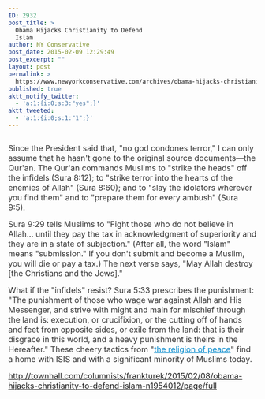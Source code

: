 ```yaml
---
ID: 2932
post_title: >
  Obama Hijacks Christianity to Defend
  Islam
author: NY Conservative
post_date: 2015-02-09 12:29:49
post_excerpt: ""
layout: post
permalink: >
  https://www.newyorkconservative.com/archives/obama-hijacks-christianity-to-defend-islam/
published: true
aktt_notify_twitter:
  - 'a:1:{i:0;s:3:"yes";}'
aktt_tweeted:
  - 'a:1:{i:0;s:1:"1";}'
---
```

<p><img src="http://www.newyorkconservative.com/wp-content/uploads/2015/02/020915_1729_ObamaHijack1.png" alt="" />
	</p><p><span style="color:#333333;font-size:12pt">Since the President said that, "no god condones terror," I can only assume that he hasn't gone to the original source documents—the Qur'an. The Qur'an commands Muslims to "strike the heads" off the infidels (Sura 8:12); to "strike terror into the hearts of the enemies of Allah" (Sura 8:60); and to "slay the idolators wherever you find them" and to "prepare them for every ambush" (Sura 9:5). 
</span></p><p><span style="color:#333333;font-size:12pt">Sura 9:29 tells Muslims to "Fight those who do not believe in Allah… until they pay the tax in acknowledgment of superiority and they are in a state of subjection." (After all, the word "Islam" means "submission." If you don't submit and become a Muslim, you will die or pay a tax.) The next verse says, "May Allah destroy [the Christians and the Jews]." 
</span></p><p><span style="color:#333333;font-size:12pt">What if the "infidels" resist? Sura 5:33 prescribes the punishment: "The punishment of those who wage war against Allah and His Messenger, and strive with might and main for mischief through the land is: execution, or crucifixion, or the cutting off of hands and feet from opposite sides, or exile from the land: that is their disgrace in this world, and a heavy punishment is theirs in the Hereafter." These cheery tactics from "<a href="http://www.thereligionofpeace.com/"><span style="color:#0088cc;text-decoration:underline">the religion of peace</span></a>" find a home with ISIS and with a significant minority of Muslims today. 
</span></p><p><a href="http://townhall.com/columnists/frankturek/2015/02/08/obama-hijacks-christianity-to-defend-islam-n1954012/page/full"><span style="font-size:12pt">http://townhall.com/columnists/frankturek/2015/02/08/obama-hijacks-christianity-to-defend-islam-n1954012/page/full</span></a><span style="font-size:12pt">
		</span></p>